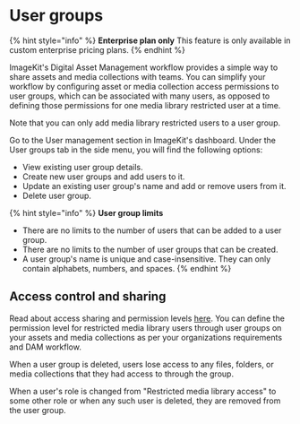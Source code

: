 # User groups

{% hint style="info" %}
**Enterprise plan only**
This feature is only available in custom enterprise pricing plans.
{% endhint %}

ImageKit's Digital Asset Management workflow provides a simple way to share assets and media collections with teams. You can simplify your workflow by configuring asset or media collection access permissions to user groups, which can be associated with many users, as opposed to defining those permissions for one media library restricted user at a time.

Note that you can only add media library restricted users to a user group.

Go to the User management section in ImageKit's dashboard. Under the User groups tab in the side menu, you will find the following options:

- View existing user group details.
- Create new user groups and add users to it.
- Update an existing user group's name and add or remove users from it.
- Delete user group.

{% hint style="info" %}
**User group limits**
- There are no limits to the number of users that can be added to a user group.
- There are no limits to the number of user groups that can be created.
- A user group's name is unique and case-insensitive. They can only contain alphabets, numbers, and spaces.
{% endhint %}

## Access control and sharing

Read about access sharing and permission levels [here](../../access-control-and-permissions/README.md). You can define the permission level for restricted media library users through user groups on your assets and media collections as per your organizations requirements and DAM workflow.

When a user group is deleted, users lose access to any files, folders, or media collections that they had access to through the group.

When a user's role is changed from "Restricted media library access" to some other role or when any such user is deleted, they are removed from the user group.
